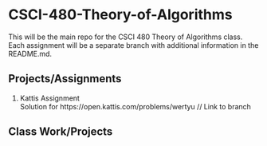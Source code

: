 # CSCI-480-Theory-of-Algorithms
This will be the main repo for the CSCI 480 Theory of Algorithms class. Each assignment will be a separate branch with additional information in the README.md.

## Projects/Assignments
<ol>
  <li> Kattis Assignment </li>
  Solution for https://open.kattis.com/problems/wertyu
  // Link to branch
</ol>

## Class Work/Projects
<ol>
</ol>
